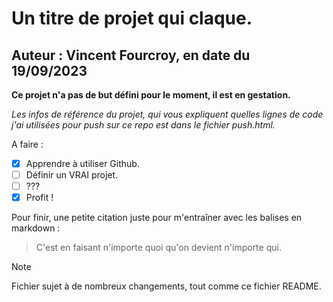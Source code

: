 # Un titre de projet qui claque.

## Auteur : Vincent Fourcroy, en date du 19/09/2023

**Ce projet n'a pas de but défini pour le moment, il est en gestation.**

_Les infos de référence du projet, qui vous expliquent quelles lignes de code j'ai utilisées pour push sur ce repo est dans le fichier push.html._

A faire :

- [x] Apprendre à utiliser Github.
- [ ] Définir un VRAI projet.
- [ ] ???
- [x] Profit !

Pour finir, une petite citation juste pour m'entraîner avec les balises en markdown :

> C'est en faisant n'importe quoi qu'on devient n'importe qui.

> [!NOTE]
> Fichier sujet à de nombreux changements, tout comme ce fichier README.

